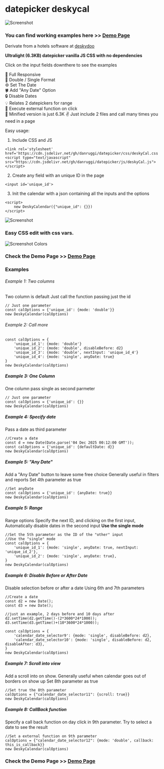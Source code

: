 # datepicker deskycal

  
   
![Screenshot](https://danruggi.github.io/datepicker/assets/deskycal_presentation_874.webp)
### You can find working examples here >> [Demo Page](https://danruggi.github.io/datepicker/)
Derivate from a hotels software at [deskydoo](https://www.deskydoo.com)
  
**Ultralight (6.3KB) datepicker vanilla JS CSS with no dependencies**  

Click on the input fields downthere to see the examples  

📳 Full Responsive   
🌱 Double / Single Format  
⚙️ Set The Date  
🍀 Add "Any Date" Option  
🔒 Disable Dates  
💡 Relates 2 datepickers for range  
📎 Execute external function on click  
🤏 Minified version is just 6.3K 
✌️ Just include 2 files and call many times you need in a page  
  
Easy usage:  

1. Include CSS and JS  

```
<link rel='stylesheet' href='https://cdn.jsdelivr.net/gh/danruggi/datepicker/css/deskyCal.css'>
<script type="text/javascript" src="https://cdn.jsdelivr.net/gh/danruggi/datepicker/js/deskyCal.js"></script>
```
  
2. Create any field with an unique ID in the page  
```
<input id='unique_id'>
```  
  
3. Init the calendar with a json containing all the inputs and the options
```
<script>
    new DeskyCalendar({"unique_id": {}})
</script>
```

![Screenshot](https://danruggi.github.io/datepicker/assets/screen1.png)

### Easy CSS edit with css vars. 
![Screenshot Colors](https://danruggi.github.io/datepicker/assets/screenColors.webp) 
### Check the Demo Page >> [Demo Page](https://danruggi.github.io/datepicker/)

### Examples  

###### Example 1: Two columns
Two column is default Just call the function passing just the id
```
// Just one parameter
const calOptions = {'unique_id': {mode: 'double'}}
new DeskyCalendar(calOptions)
```

###### Example 2: Call more

```
const calOptions = {
    'unique_id_1': {mode: 'double'}
    'unique_id_2': {mode: 'double', disableBefore: d2}
    'unique_id_3': {mode: 'double', nextInput: 'unique_id_4'}
    'unique_id_4': {mode: 'single', anyDate: true}
}
new DeskyCalendar(calOptions)
```


##### Example 3: One Column
One column pass single as second parmeter
```
// Just one parameter
const calOptions = {'unique_id': {}}
new DeskyCalendar(calOptions)
```
  
##### Example 4: Specify date
Pass a date as third parameter
```
//Create a date
const d = new Date(Date.parse('04 Dec 2025 00:12:00 GMT'));
const calOptions = {'unique_id': {defaultDate: d}}
new DeskyCalendar(calOptions)
```
  
##### Example 5: "Any Date"
Add a "Any Date" button to leave some free choice
Generally useful in filters and reports
Set 4th parameter as true
```
//Set anyDate
const calOptions = {'unique_id': {anyDate: true}}
new DeskyCalendar(calOptions)
```

##### Example 5: Range
Range options Specify the next ID, and clicking on the first input,
Automatically disable dates in the second input
**Use the single mode**
```
//Set the 5th parameter as the ID of the "other" input
//Use the "single" mode
const calOptions = {
    'unique_id_1': {mode: 'single', anyDate: true, nextInput: 'unique_id_2'},
    'unique_id_2': {mode: 'single', anyDate: true},
}
new DeskyCalendar(calOptions)

```

##### Example 6: Disable Before or After Date
Disable selection before or after a date
Using 6th and 7th parameters
```
//Create a date
const d2 = new Date();
const d3 = new Date();

//just an example, 2 days before and 10 days after
d2.setTime(d2.getTime()-(2*3600*24*1000));
d3.setTime(d3.getTime()+(10*3600*24*1000));

const calOptions = {
    'calendar_date_selector9': {mode: 'single', disableBefore: d2},
    'calendar_date_selector10': {mode: 'single', disableBefore: d2, disableAfter: d3},
}
new DeskyCalendar(calOptions)

```
  
##### Example 7: Scroll into view
Add a scroll into on show.
Generally useful when calendar goes out of borders on show up
Set 8th parameter as true
```
//Set true the 8th parameter
calOptions = {"calendar_date_selector11": {scroll: true}}
new DeskyCalendar(calOptions)
```
  
##### Example 8: CallBack function
Specify a call back function on day click
in 9th parameter.
Try to select a date to see the result
```
//Set a external function on 9th parameter
calOptions = {"calendar_date_selector12": {mode: 'double', callback: this_is_callback}}
new DeskyCalendar(calOptions)
```

### Check the Demo Page >> [Demo Page](https://danruggi.github.io/datepicker/)
